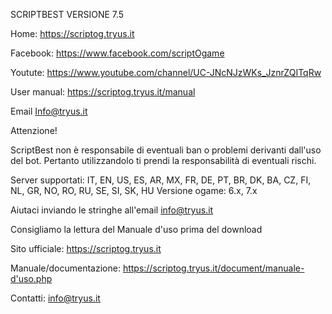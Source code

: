 SCRIPTBEST VERSIONE 7.5

Home: https://scriptog.tryus.it

Facebook: https://www.facebook.com/scriptOgame

Youtute: https://www.youtube.com/channel/UC-JNcNJzWKs_JznrZQITqRw

User manual: https://scriptog.tryus.it/manual

Email Info@tryus.it

Attenzione!

ScriptBest non è responsabile di eventuali ban o problemi derivanti dall'uso del bot. Pertanto utilizzandolo
ti prendi la responsabilità di eventuali rischi.

Server supportati: IT, EN, US, ES, AR, MX, FR, DE, PT, BR, DK, BA, CZ, FI, NL, GR, NO, RO, RU, SE, SI, SK, HU
Versione ogame: 6.x, 7.x

Aiutaci inviando le stringhe all'email info@tryus.it


Consigliamo la lettura del Manuale d'uso prima del download

Sito ufficiale:
https://scriptog.tryus.it

Manuale/documentazione:
https://scriptog.tryus.it/document/manuale-d'uso.php

Contatti:
info@tryus.it



